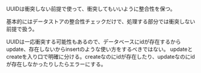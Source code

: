 UUIDは衝突しない前提で使って、衝突してもいいように整合性を保つ。

基本的にはデータストアの整合性チェックだけで、処理する部分では衝突しない前提で扱う。

UUIDは一応衝突する可能性もあるので、データベースにidが存在するからupdate、存在しないからinsertのような使い方をするべきではない。
updateとcreateを入り口で明確に分ける。createなのにidが存在したり、updateなのにidが存在しなかったりしたらエラーにする。
